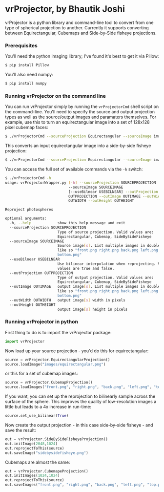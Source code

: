 # vrProjector, by Bhautik Joshi

vrProjector is a python library and command-line tool to convert from one type of spherical projection to another. Currently it supports converting between Equirectangular, Cubemaps and Side-by-Side fisheye projections.

### Prerequisites

You'll need the python imaging library; I've found it's best to get it via Pillow:

```sh
$ pip install Pillow
```

You'll also need numpy:

```sh
$ pip install numpy
```

### Running vrProjector on the command line

You can run vrProjector simply by running the ```vrProjectorCmd``` shell script on the command-line. You'll need to specify the source and output projection types as well as the source/output images and paramaters themselves. For example, use this to turn an equirectangular image into a set of 128x128 pixel cubemap faces:

```sh
$ ./vrProjectorCmd --sourceProjection Equirectangular --sourceImage images/equirectangular.png --sourceProjection Equirectangular --outProjection CubeMap --outImage "front.png right.png back.png left.png top.png bottom.png" --outWidth 128 --outHeight 128
```

This converts an input equirectangular image into a side-by-side fisheye projection:

```sh
$ ./vrProjectorCmd --sourceProjection Equirectangular --sourceImage images/equirectangular.png --sourceProjection Equirectangular --outProjection SideBySideFisheye --outImage foo.png --outWidth 256 --outHeight 128
```

You can access the full set of available commands via the ```-h``` switch:

```sh
$ ./vrProjectorCmd -h
usage: vrProjectorWrapper.py [-h] --sourceProjection SOURCEPROJECTION
                             --sourceImage SOURCEIMAGE
                             [--useBilnear USEBILNEAR] --outProjection
                             OUTPROJECTION --outImage OUTIMAGE --outWidth
                             OUTWIDTH --outHeight OUTHEIGHT

Reproject photospheres

optional arguments:
  -h, --help            show this help message and exit
  --sourceProjection SOURCEPROJECTION
                        Type of source projection. Valid values are:
                        Equirectangular, Cubemap, SideBySideFisheye
  --sourceImage SOURCEIMAGE
                        Source image[s]. List multiple images in double quotes
                        like so "front.png right.png back.png left.png top.png
                        bottom.png"
  --useBilnear USEBILNEAR
                        Use bilinear interpolation when reprojecting. Valid
                        values are true and false.
  --outProjection OUTPROJECTION
                        Type of output projection. Valid values are:
                        Equirectangular, Cubemap, SideBySideFisheye
  --outImage OUTIMAGE   output image[s]. List multiple images in double quotes
                        like so "front.png right.png back.png left.png top.png
                        bottom.png"
  --outWidth OUTWIDTH   output image[s] width in pixels
  --outHeight OUTHEIGHT
                        output image[s] height in pixels
```

### Running vrProjector in python

First thing to do is to import the vrProjector package:

```python
import vrProjector
```

Now load up your source projection - you'd do this for equirectangular:

```python
source = vrProjector.EquirectangularProjection()
source.loadImage("images/equirectangular.png")
```

or this for a set of cubemap images:

```python
source = vrProjector.CubemapProjection()
source.loadImages("front.png", "right.png", "back.png", "left.png", "top.png", "bottom.png")
```

If you want, you can set up the reprojection to bilinearly sample across the surface of the sphere. This improves the quality of low-resolution images a little but leads to a 4x increase in run-time:

```python
source.set_use_bilinear(True)
```

Now create the output projection - in this case side-by-side fisheye - and save the result:

```python
out = vrProjector.SideBySideFisheyeProjection()
out.initImage(2048,1024)
out.reprojectToThis(source)
out.saveImage("sidebysidefisheye.png")
```

Cubemaps are almost the same:

```python
out = vrProjector.CubemapeProjection()
out.initImages(1024,1024)
out.reprojectToThis(source)
out.saveImages("front.png", "right.png", "back.png", "left.png", "top.png", "bottom.png")
```
